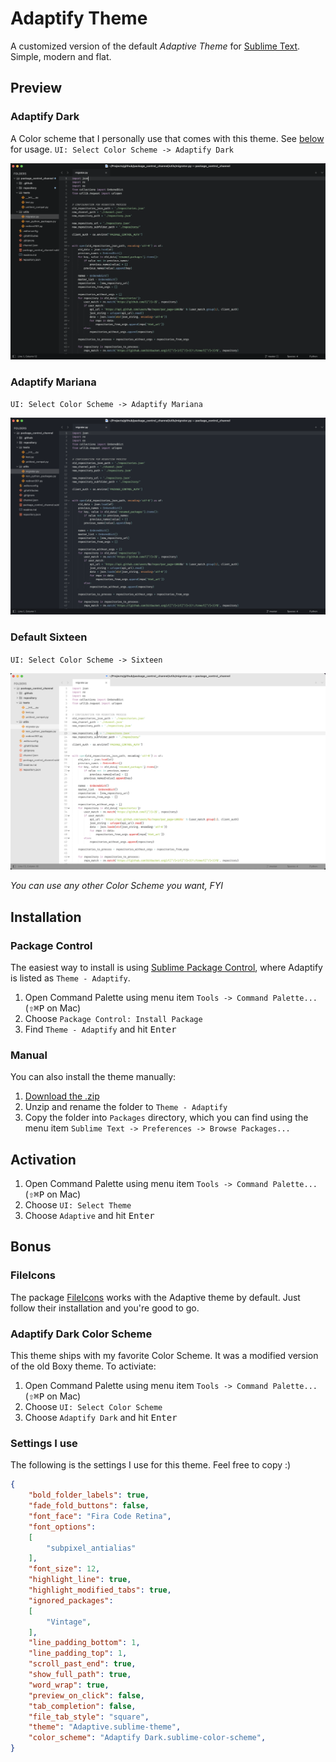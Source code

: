 # Adaptify Theme
A customized version of the default _*Adaptive Theme*_ for [Sublime Text](https://www.sublimetext.com). Simple, modern and flat.

## Preview
### Adaptify Dark
A Color scheme that I personally use that comes with this theme. See [below](#Adaptify-dark-color-scheme) for usage.
`UI: Select Color Scheme -> Adaptify Dark`

![Adaptify Dark](screenshots/adaptify-dark.png)

### Adaptify Mariana
`UI: Select Color Scheme -> Adaptify Mariana`

![Adaptify Mariana](screenshots/adaptify-mariana.png)

### Default Sixteen
`UI: Select Color Scheme -> Sixteen`

![Default Sixteen](screenshots/default-sixteen.png)

_You can use any other Color Scheme you want, FYI_

## Installation

### Package Control
The easiest way to install is using [Sublime Package Control](https://sublime.wbond.net), where Adaptify is listed as `Theme - Adaptify`.

1. Open Command Palette using menu item `Tools -> Command Palette...` (<kbd>⇧</kbd><kbd>⌘</kbd><kbd>P</kbd> on Mac)
2. Choose `Package Control: Install Package`
3. Find `Theme - Adaptify` and hit <kbd>Enter</kbd>

### Manual
You can also install the theme manually:

1. [Download the .zip](https://github.com/lodev09/Adaptify/archive/refs/heads/master.zip)
2. Unzip and rename the folder to `Theme - Adaptify`
3. Copy the folder into `Packages` directory, which you can find using the menu item `Sublime Text -> Preferences -> Browse Packages...`

## Activation
1. Open Command Palette using menu item `Tools -> Command Palette...` (<kbd>⇧</kbd><kbd>⌘</kbd><kbd>P</kbd> on Mac)
2. Choose `UI: Select Theme`
3. Choose `Adaptive` and hit <kbd>Enter</kbd>

## Bonus

### FileIcons
The package [FileIcons](https://packagecontrol.io/packages/FileIcons) works with the Adaptive theme by default. Just follow their installation and you're good to go.

### Adaptify Dark Color Scheme
This theme ships with my favorite Color Scheme. It was a modified version of the old Boxy theme. To activiate:

1. Open Command Palette using menu item `Tools -> Command Palette...` (<kbd>⇧</kbd><kbd>⌘</kbd><kbd>P</kbd> on Mac)
2. Choose `UI: Select Color Scheme`
3. Choose `Adaptify Dark` and hit <kbd>Enter</kbd>

### Settings I use
The following is the settings I use for this theme. Feel free to copy :)

```json
{
	"bold_folder_labels": true,
	"fade_fold_buttons": false,
	"font_face": "Fira Code Retina",
	"font_options":
	[
		"subpixel_antialias"
	],
	"font_size": 12,
	"highlight_line": true,
	"highlight_modified_tabs": true,
	"ignored_packages":
	[
		"Vintage",
	],
	"line_padding_bottom": 1,
	"line_padding_top": 1,
	"scroll_past_end": true,
	"show_full_path": true,
	"word_wrap": true,
	"preview_on_click": false,
	"tab_completion": false,
	"file_tab_style": "square",
	"theme": "Adaptive.sublime-theme",
	"color_scheme": "Adaptify Dark.sublime-color-scheme",
}

```